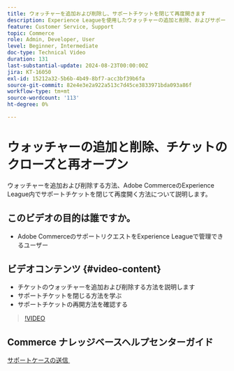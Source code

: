 ```yaml
---
title: ウォッチャーを追加および削除し、サポートチケットを閉じて再度開きます
description: Experience Leagueを使用したウォッチャーの追加と削除、およびサポートチケットを閉じて再度開く
feature: Customer Service, Support
topic: Commerce
role: Admin, Developer, User
level: Beginner, Intermediate
doc-type: Technical Video
duration: 131
last-substantial-update: 2024-08-23T00:00:00Z
jira: KT-16050
exl-id: 15212a32-5b6b-4b49-8bf7-acc3bf39b6fa
source-git-commit: 82e4e3e2a922a513c7d45ce3833971bda093a86f
workflow-type: tm+mt
source-wordcount: '113'
ht-degree: 0%

---
```


# ウォッチャーの追加と削除、チケットのクローズと再オープン

ウォッチャーを追加および削除する方法、Adobe CommerceのExperience League内でサポートチケットを閉じて再度開く方法について説明します。

## このビデオの目的は誰ですか。

* Adobe CommerceのサポートリクエストをExperience Leagueで管理できるユーザー

## ビデオコンテンツ {#video-content}

* チケットのウォッチャーを追加および削除する方法を説明します
* サポートチケットを閉じる方法を学ぶ
* サポートチケットの再開方法を確認する

>[!VIDEO](https://video.tv.adobe.com/v/3441350?learn=on&captions=jpn)

## Commerce ナレッジベースヘルプセンターガイド

[&#x200B; サポートケースの送信 &#x200B;](https://experienceleague.adobe.com/ja/docs/commerce-knowledge-base/kb/help-center-guide/magento-help-center-user-guide#support-case)
